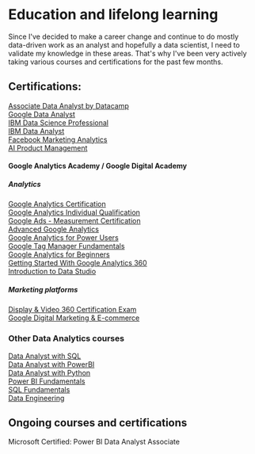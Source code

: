 # Education and lifelong learning

Since I've decided to make a career change and continue to do mostly data-driven work as an analyst and hopefully a data scientist, I need to validate my knowledge in these areas. That's why I've been very actively taking various courses and certifications for the past few months.

## Certifications:

[Associate Data Analyst by Datacamp](https://www.datacamp.com/certificate/DAA0019707179218)</br>
[Google Data Analyst](https://www.coursera.org/account/accomplishments/professional-cert/QGFF8WVL7HY3)</br>
[IBM Data Science Professional](https://www.coursera.org/account/accomplishments/specialization/certificate/RUGKMFSA9UJQ)</br>
[IBM Data Analyst](https://www.coursera.org/account/accomplishments/professional-cert/RBSYQKHS4TUS)</br>
[Facebook Marketing Analytics](https://www.coursera.org/account/accomplishments/professional-cert/YGB2Z2LQMDDQ)</br>
[AI Product Management](https://www.coursera.org/account/accomplishments/specialization/2EMXNFNQ5JMN)</br>

#### Google Analytics Academy / Google Digital Academy
##### Analytics
[Google Analytics Certification](https://skillshop.credential.net/15a93292-115a-4f68-be62-09be1b089035)</br>
[Google Analytics Individual Qualification](https://skillshop.exceedlms.com/student/award/EeUJVto415YCQA2TbmCPpsjL)</br>
[Google Ads - Measurement Certification](https://skillshop.exceedlms.com/profiles/77c1f139ddd84210abcca7d6ee61e620)</br>
[Advanced Google Analytics](https://analytics.google.com/analytics/academy/certificate/0-JgfbJTThurDY3_rfl0xA)</br>
[Google Analytics for Power Users](https://analytics.google.com/analytics/academy/certificate/FX3U17VpSU2l0XEVVHmkHA)</br>
[Google Tag Manager Fundamentals](https://analytics.google.com/analytics/academy/certificate/urMjbP_tS-iNdpGzcdK9SQ)</br>
[Google Analytics for Beginners](https://analytics.google.com/analytics/academy/certificate/_P2K9lofRumC636BPIsBvg)</br>
[Getting Started With Google Analytics 360](https://analytics.google.com/analytics/academy/certificate/UpVsRbWlSeu8snOpDG7Lbw)</br>
[Introduction to Data Studio](https://analytics.google.com/analytics/academy/certificate/iHjv4DZATxyoBzlbrMtB6w)</br>
##### Marketing platforms
[Display & Video 360 Certification Exam](https://skillshop.exceedlms.com/profiles/77c1f139ddd84210abcca7d6ee61e620)</br>
[Google Digital Marketing & E-commerce](https://www.coursera.org/account/accomplishments/professional-cert/YGB2Z2LQMDDQ)</br>

### Other Data Analytics courses
[Data Analyst with SQL](https://www.datacamp.com/statement-of-accomplishment/track/83ef3330a95168d7d768b6581f7ab5cdae765599)</br>
[Data Analyst with PowerBI](https://www.datacamp.com/statement-of-accomplishment/track/6ac5f41b6050af141372914a6fc925f3143560a2)</br>
[Data Analyst with Python](https://www.datacamp.com/statement-of-accomplishment/track/70f5b049ea475e98d36e0e82979f18ae76452dcd)</br>
[Power BI Fundamentals](https://www.datacamp.com/statement-of-accomplishment/track/82aa7791c5ebd870727a64b96045191423607762)</br>
[SQL Fundamentals](https://www.datacamp.com/statement-of-accomplishment/track/344ce46be3b8ef568c67937e8f51e07c11d97bd5)</br>
[Data Engineering](https://www.datacamp.com/statement-of-accomplishment/track/45f150348aaa84389abd53e98db0bd1680e76821)

## Ongoing courses and certifications

Microsoft Certified: Power BI Data Analyst Associate</br>


